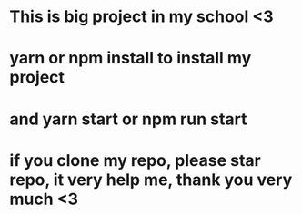 # This is big project in my school <3
# yarn or npm install to install my project
# and yarn start or npm run start
# if you clone my repo, please star repo, it very help me, thank you very much <3
